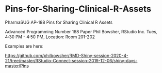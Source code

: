 # Pins-for-Sharing-Clinical-R-Assets
PharmaSUG AP-188 Pins for Sharing Clinical R Assets

Advanced Programming
Number 188
Paper
Phil Bowsher, RStudio Inc.
Tues, 4:30 PM - 4:50 PM, Location: Room 201-202

Examples are here:

https://github.com/philbowsher/RMD-Shiny-session-2020-4-21/tree/master/RStudio-Connect-session-2019-12-06/shiny-days-master/Pins
